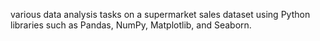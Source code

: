 various data analysis tasks on a supermarket sales dataset using Python libraries such as Pandas, NumPy, Matplotlib, and Seaborn. 
